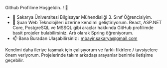 Github Profilime Hoşgeldin..! 👋

- 🔭 Sakarya Üniversitesi Bilgisayar Mühendisliği 3. Sınıf Öğrencisiyim.
- 🌱 Şuan Web Teknolojileri üzerine kendimi geliştiriyorum. React, ASP.NET Core, PostgreSQL ve MSSQL gibi araçlar hakkında GitHub profilimde basit projeler bulabilirsiniz. Artı olarak Spring öğreniyorum.
- 📫 Bana Buradan Ulaşabilirsiniz : mbayir.sakarya@gmail.com

Kendimi daha ileriye taşımak için çalışıyorum ve farklı fikirlere / tavsiyelere önem veriyorum. Projelerinde takım arkadaşı arayanlar benimle iletişime geçebilir.

